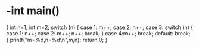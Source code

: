 # -int main()
{
	int n=1;
	int m=2;
	switch (n)
	{
	case 1:
		m++;
	case 2:
		n++;
	case 3:
		switch (n)
		{
		case 1:
			n++;
		case 2:
			m++;
			n++;
			break;
		}
	case 4:m++;
		break;
	default:
		break;
	}
	printf("m=%d,n=%d\n",m,n);
	return 0;
}
